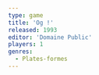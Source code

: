 ```yaml
---
type: game
title: 'Og !'
released: 1993
editor: 'Domaine Public'
players: 1
genres:
  - Plates-formes
---
```

